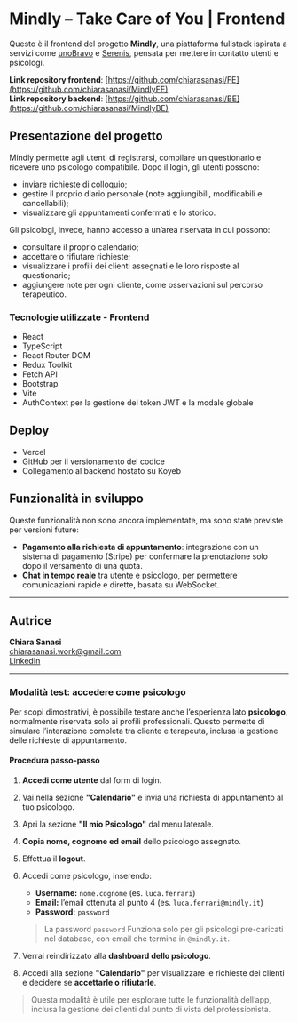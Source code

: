 # Mindly – Take Care of You | Frontend

Questo è il frontend del progetto **Mindly**, una piattaforma fullstack ispirata a servizi come [unoBravo](https://www.unobravo.com/) e [Serenis](https://www.serenis.it/), pensata per mettere in contatto utenti e psicologi.

**Link repository frontend**: [https://github.com/chiarasanasi/FE](https://github.com/chiarasanasi/MindlyFE)  
**Link repository backend**: [https://github.com/chiarasanasi/BE](https://github.com/chiarasanasi/MindlyBE)

## Presentazione del progetto

Mindly permette agli utenti di registrarsi, compilare un questionario e ricevere uno psicologo compatibile. Dopo il login, gli utenti possono:

- inviare richieste di colloquio;
- gestire il proprio diario personale (note aggiungibili, modificabili e cancellabili);
- visualizzare gli appuntamenti confermati e lo storico.

Gli psicologi, invece, hanno accesso a un’area riservata in cui possono:

- consultare il proprio calendario;
- accettare o rifiutare richieste;
- visualizzare i profili dei clienti assegnati e le loro risposte al questionario;
- aggiungere note per ogni cliente, come osservazioni sul percorso terapeutico.

### Tecnologie utilizzate - Frontend

- React
- TypeScript
- React Router DOM
- Redux Toolkit
- Fetch API
- Bootstrap
- Vite
- AuthContext per la gestione del token JWT e la modale globale

## Deploy

- Vercel
- GitHub per il versionamento del codice
- Collegamento al backend hostato su Koyeb

## Funzionalità in sviluppo

Queste funzionalità non sono ancora implementate, ma sono state previste per versioni future:

- **Pagamento alla richiesta di appuntamento**: integrazione con un sistema di pagamento (Stripe) per confermare la prenotazione solo dopo il versamento di una quota.
- **Chat in tempo reale** tra utente e psicologo, per permettere comunicazioni rapide e dirette, basata su WebSocket.

---

## Autrice

**Chiara Sanasi**  
chiarasanasi.work@gmail.com  
[LinkedIn](https://www.linkedin.com/in/chiarasanasi/)

---

### Modalità test: accedere come psicologo

Per scopi dimostrativi, è possibile testare anche l’esperienza lato **psicologo**, normalmente riservata solo ai profili professionali. Questo permette di simulare l’interazione completa tra cliente e terapeuta, inclusa la gestione delle richieste di appuntamento.

#### Procedura passo-passo

1. **Accedi come utente** dal form di login.
2. Vai nella sezione **"Calendario"** e invia una richiesta di appuntamento al tuo psicologo.
3. Apri la sezione **"Il mio Psicologo"** dal menu laterale.
4. **Copia nome, cognome ed email** dello psicologo assegnato.
5. Effettua il **logout**.
6. Accedi come psicologo, inserendo:

   - **Username:** `nome.cognome` (es. `luca.ferrari`)
   - **Email:** l’email ottenuta al punto 4 (es. `luca.ferrari@mindly.it`)
   - **Password:** `password`

   > La password `password` Funziona solo per gli psicologi pre-caricati nel database, con email che termina in `@mindly.it`.

7. Verrai reindirizzato alla **dashboard dello psicologo**.
8. Accedi alla sezione **"Calendario"** per visualizzare le richieste dei clienti e decidere se **accettarle o rifiutarle**.

> Questa modalità è utile per esplorare tutte le funzionalità dell’app, inclusa la gestione dei clienti dal punto di vista del professionista.
